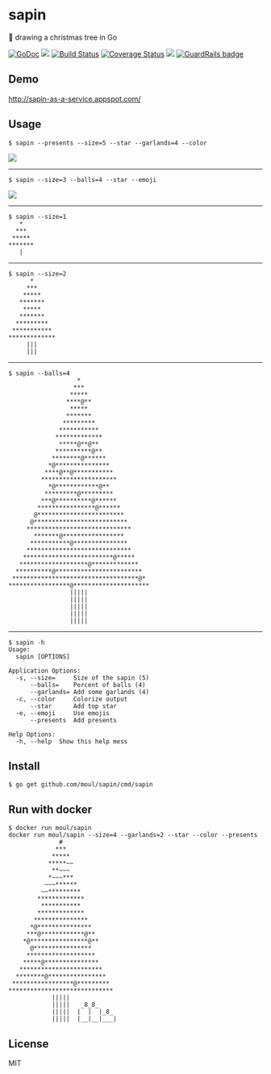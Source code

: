 # sapin
:christmas_tree: drawing a christmas tree in Go

[![GoDoc](https://godoc.org/github.com/moul/sapin?status.svg)](https://godoc.org/github.com/moul/sapin)
[![](https://img.shields.io/badge/appspot-sapin--as--a--service-blue.svg)](http://sapin-as-a-service.appspot.com/)
[![Build Status](https://travis-ci.org/moul/sapin.svg?branch=master)](https://travis-ci.org/moul/sapin)
[![Coverage Status](https://coveralls.io/repos/moul/sapin/badge.svg?branch=master&service=github)](https://coveralls.io/github/moul/sapin?branch=master)
[![](https://badge.imagelayers.io/moul/sapin:latest.svg)](https://imagelayers.io/?images=moul/sapin:latest) [![GuardRails badge](https://badges.production.guardrails.io/moul/sapin.svg)](https://www.guardrails.io)

## Demo

http://sapin-as-a-service.appspot.com/

## Usage

```console
$ sapin --presents --size=5 --star --garlands=4 --color
```
![](https://raw.githubusercontent.com/moul/sapin/master/assets/sapin-size5-balls4-star-garlands4-color.png)

---

```console
$ sapin --size=3 --balls=4 --star --emoji
```
![](https://raw.githubusercontent.com/moul/sapin/master/assets/sapin-size3-balls4-star-emoji.png)

---

```console
$ sapin --size=1
   *
  ***
 *****
*******
   |
```

---

```console
$ sapin --size=2
      *
     ***
    *****
   *******
    *****
   *******
  *********
 ***********
*************
     |||
     |||
```

---

```console
$ sapin --balls=4
                   *
                  ***
                 *****
                ****@**
                 *****
                *******
               *********
              ***********
             *************
              *****@**@**
             **********@**
            ********@******
           *@***************
          ****@**@***********
         *********************
           *@************@**
          *********@*********
         ***@**********@******
        ****************@******
       @************************
      @**************************
     *****************************
       *******@*****************
      ***********@***************
     *****************************
    *************************@*****
   *******************@*************
  **********@************************
 ***********************************@*
*****************@*********************
                 |||||
                 |||||
                 |||||
                 |||||
                 |||||
```

---

```console
$ sapin -h
Usage:
  sapin [OPTIONS]

Application Options:
  -s, --size=     Size of the sapin (5)
      --balls=    Percent of balls (4)
      --garlands= Add some garlands (4)
  -c, --color     Colorize output
      --star      Add top star
  -e, --emoji     Use emojis
      --presents  Add presents

Help Options:
  -h, --help  Show this help mess
```

## Install

```console
$ go get github.com/moul/sapin/cmd/sapin
```

## Run with docker

```console
$ docker run moul/sapin
docker run moul/sapin --size=4 --garlands=2 --star --color --presents
              #
             ***
            *****
           *****~~
            **~~~
           *~~~***
          ~~~******
         ~~*********
        *************
         ***********
        *************
       ***************
      *@***************
     ***@************@**
    *@****************@**
      @****************
     *******************
    *****@***************
   ***********************
  ********@****************
 *****************@*********
*****************************
            |||||
            |||||   _8_8_
            |||||  |  |  |_8_
            |||||  |__|__|___|
```


## License

MIT
